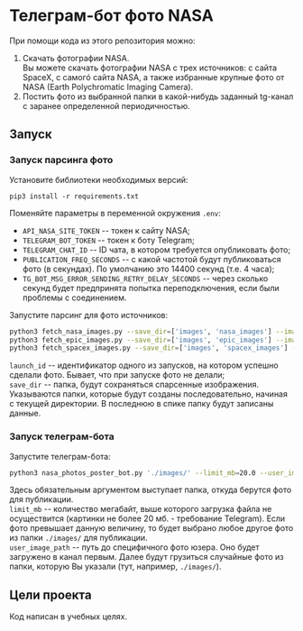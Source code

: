 # Телеграм-бот фото NASA

При помощи кода из этого репозитория можно:
1) Скачать фотографии NASA.   
Вы можете скачать фотографии NASA с трех источников: с сайта SpaceX, c самогó сайта NASA, а также избранные крупные фото от NASA (Earth Polychromatic Imaging Camera).
2) Постить фото из выбранной папки в какой-нибудь заданный tg-канал с заранее определенной периодичностью.


## Запуск
### Запуск парсинга фото
Установите библиотеки необходимых версий:      
```
pip3 install -r requirements.txt
```
Поменяйте параметры в переменной окружения `.env`:
- `API_NASA_SITE_TOKEN` -- токен к сайту NASA;
- `TELEGRAM_BOT_TOKEN` -- токен к боту Telegram;
- `TELEGRAM_CHAT_ID` -- ID чата, в котором требуется опубликовать фото;
- `PUBLICATION_FREQ_SECONDS` -- с какой частотой будут публиковаться фото (в секундах). По умолчанию это 14400 секунд (т.е. 4 часа);      
- `TG_BOT_MSG_ERROR_SENDING_RETRY_DELAY_SECONDS` -- через сколько секунд будет предпринята попытка переподключения, если были проблемы с соединением.

Запустите парсинг для фото источников:        
```bash
python3 fetch_nasa_images.py --save_dir=['images', 'nasa_images'] --images_num=50
python3 fetch_epic_images.py --save_dir=['images', 'epic_images'] --images_num=5
python3 fetch_spacex_images.py --save_dir=['images', 'spacex_images'] --launch_id='5eb87d47ffd86e000604b38a'
```
`launch_id` -- идентификатор одного из запусков, на котором успешно сделали фото. Бывает, что при запуске фото не делали;          
`save_dir` -- папка, будут сохраняться спарсенные изображения. Указываются папки, которые будут созданы последовательно, начиная с текущей директории. В последнюю в спике папку будут записаны данные. 

### Запуск телеграм-бота
Запустите телеграм-бота:     
```bash
python3 nasa_photos_poster_bot.py './images/' --limit_mb=20.0 --user_image_path './nasa_apod1.jpg'
```
Здесь обязательным аргументом выступает папка, откуда берутся фото для публикации.           
`limit_mb` -- количество мегабайт, выше которого загрузка файла не осуществится (картинки не более 20 мб. - требование Telegram). Если фото превышает данную величину, то будет выбрано любое другое фото из папки `./images/` для публикации.    
`user_image_path` -- путь до специфичного фото юзера. Оно будет загружено в канал первым. Далее будут грузиться случайные фото из папки, которую Вы указали (тут, например, `./images/`).


## Цели проекта
Код написан в учебных целях.
